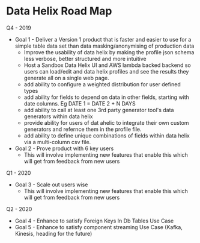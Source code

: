 # Data Helix Road Map

Q4 - 2019
- Goal 1 - Deliver a Version 1 product that is faster and  easier to use for a simple table data set than data masking/anonymising of production data
  - Improve the usability of data helix by making the profile json schema less verbose, better structured and more intuitive
  - Host a Sandbox Data Helix UI and AWS lambda backed backend so users can load/edit and data helix profiles and see the results they generate all on a single web page.
  - add ability to configure a weighted distribution for user defined types
  - add ability for fields to depend on data in other fields, starting with date columns.  Eg DATE 1 = DATE 2 + N DAYS
  - add ability to call at least one 3rd party generator tool's data generators within data helix
  - provide ability for users of dat ahelic to integrate their own custom generators and refernce them in the profile file.
  - add ability to define unique combinations of fields within data helix via a multi-column csv file.
- Goal 2 - Prove product with 6 key users
  - This will involve implementing new features that enable this which will get from feedback from new users

Q1 - 2020
- Goal 3 - Scale out users wise
  - This will involve implementing new features that enable this which will get from feedback from new users

Q2 - 2020
- Goal 4 - Enhance to satisfy Foreign Keys In Db Tables Use Case
- Goal 5 - Enhance to satisfy component streaming Use Case (Kafka, Kinesis, heading for the future)


